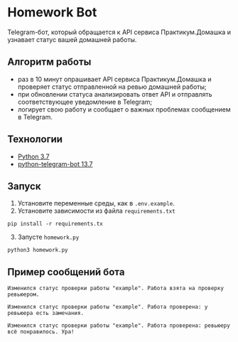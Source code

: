 # Homework Bot

Telegram-бот, который обращается к API сервиса Практикум.Домашка и узнавает статус вашей домашней работы.

## Алгоритм работы

- раз в 10 минут опрашивает API сервиса Практикум.Домашка и проверяет статус отправленной на ревью домашней работы;
- при обновлении статуса анализировать ответ API и отправлять соответствующее уведомление в Telegram;
- логирует свою работу и сообщает о важных проблемах сообщением в Telegram.

## Технологии
- [Python 3.7](https://www.python.org/)
- [python-telegram-bot 13.7](https://python-telegram-bot.org/)

## Запуск

1. Установите переменные среды, как в `.env.example`.
2. Установите зависимости из файла `requirements.txt`
```
pip install -r requirements.tx
```
3. Запусте `homework.py`
```
python3 homework.py
```

## Пример сообщений бота

```
Изменился статус проверки работы "example". Работа взята на проверку ревьюером.
```
```
Изменился статус проверки работы "example". Работа проверена: у ревьюера есть замечания.
```
```
Изменился статус проверки работы "example". Работа проверена: ревьюеру всё понравилось. Ура!
```